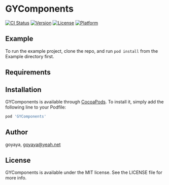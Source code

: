 # GYComponents

[![CI Status](https://img.shields.io/travis/goyaya/GYComponents.svg?style=flat)](https://travis-ci.org/goyaya/GYComponents)
[![Version](https://img.shields.io/cocoapods/v/GYComponents.svg?style=flat)](https://cocoapods.org/pods/GYComponents)
[![License](https://img.shields.io/cocoapods/l/GYComponents.svg?style=flat)](https://cocoapods.org/pods/GYComponents)
[![Platform](https://img.shields.io/cocoapods/p/GYComponents.svg?style=flat)](https://cocoapods.org/pods/GYComponents)

## Example

To run the example project, clone the repo, and run `pod install` from the Example directory first.

## Requirements

## Installation

GYComponents is available through [CocoaPods](https://cocoapods.org). To install
it, simply add the following line to your Podfile:

```ruby
pod 'GYComponents'
```

## Author

goyaya, goyaya@yeah.net

## License

GYComponents is available under the MIT license. See the LICENSE file for more info.
